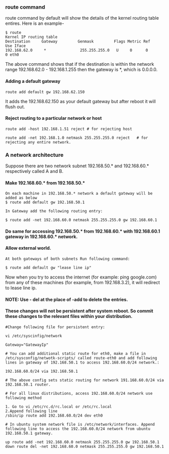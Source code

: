 ### route command

route command by default will show the details of the kernel routing table entires. Here is an example-

```
$ route
Kernel IP routing table
Destination     Gateway         Genmask         Flags Metric Ref    Use Iface
192.168.62.0     *               255.255.255.0   U     0      0        0 eth0

```

The above command shows that if the destination is within the network range 192.168.62.0 - 192.168.1.255 then the gateway is *, which is 0.0.0.0.

#### Adding a default gateway

```
route add default gw 192.168.62.150
```

It adds the 192.168.62.150 as your default gateway but after reboot it will flush out.

#### Reject routing to a particular network or host

```
route add -host 192.168.1.51 reject # for rejecting host

route add -net 192.168.1.0 netmask 255.255.255.0 reject   # for rejecting any entire network.

```

### A network architecture

Suppose there are two network subnet 192.168.50.* and 192.168.60.* respectively called A and B.

#### Make 192.168.60.* from 192.168.50.*

```
On each machine in 192.168.50.* network a default gateway will be added as below 
$ route add default gw 192.168.50.1

In Gateway add the following routing entry:

$ route add -net 192.168.60.0 netmask 255.255.255.0 gw 192.168.60.1

```

#### Do same for accessing 192.168.50.* from 192.168.60.* with 192.168.60.1 gateway in 192.168.60.* network.

#### Allow external world.

```
At both gateways of both subnets Run following command:

$ route add default gw "lease line ip"

```
Now when you try to access the internet (for example: ping google.com) from any of these machines (for example, from 192.168.3.2), it will redirect to lease line ip.

#### NOTE: Use - del at the place of -add to delete the entries.

#### These changes will not be persistent after system reboot. So commit these changes to the relevant files within your distribution.

```
#Change following file for persistent entry:

vi /etc/syscinfig/network

Gateway="GatewayIp"

# You can add additional static route for eth0, make a file in /etc/sysconfig/netwotk-scripts/ called route-eth0 and add following lines in gateway of 192.168.50.1 to access 192.168.60.0/24 network.:

192.168.60.0/24 via 192.168.50.1

# The above config sets static routing for network 191.168.60.0/24 via 192.168.50.1 router.

# For all linux distributions, access 192.168.60.0/24 network use following method

1. Go to vi /etc/rc.d/rc.local or /etc/rc.local
2.Append following line
/sbin/ip route add 192.168.60.0/24 dev eth0

# In ubuntu system network file is /etc/network/interfaces. Append following line to access the 192.168.60.0/24 network from ubuntu 192.168.50.1 gateway.

up route add -net 192.168.60.0 netmask 255.255.255.0 gw 192.168.50.1
down route del -net 192.168.60.0 netmask 255.255.255.0 gw 192.168.50.1
```


